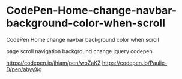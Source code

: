# CodePen-Home-change-navbar-background-color-when-scroll
CodePen Home change navbar background color when scroll


page scroll navigation background change jquery codepen

https://codepen.io/jhiam/pen/woZaKZ
https://codepen.io/Paulie-D/pen/abyyXg
